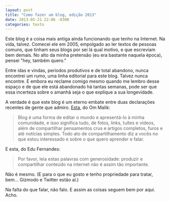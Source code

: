```yaml
---
layout: post
title: "Como fazer um blog, edição 2013"
date: 2013-05-21 22:06 -0300
categories: texto
---
```

Este blog é a coisa mais antiga ainda funcionando que tenho na Internet. Na vida, talvez. Comecei ele em 2005, empolgado ao ler textos de pessoas comuns, que tinham seus blogs por sei lá qual motivo, e que escreviam bem demais. No alto da minha pretensão (eu era bastante naquela época), pensei "hey, também quero."

Entre idas e vindas, períodos produtivos e de total abandono, nunca encontrei um rumo, uma linha editorial para este blog. Talvez nunca encontre. E embora eu reclame comigo mesmo quando me lembro desse espaço e de que ele está abandonado há tantas semanas, pode ser que essa incerteza sobre o amanhã seja o que explique a sua longevidade.

A verdade é que este blog é um eterno embate entre duas declarações recentes de gente que admiro. [Esta](http://gigaom.com/2013/05/10/how-the-new-york-times-can-fight-buzzfeed-reinvent-its-future/), do Om Malik:

> Blog é uma forma de editar o mundo e apresentá-lo à minha comunidade, e isso significa tudo, de fotos, links, tuítes e vídeos, além de compartilhar pensamentos crus e artigos completos, furos e até notícias simples. Todo ato de compartilhamento diz a vocês no que estou interessado e sobre o que quero aprender e falar.

E esta, do Edu Fernandes:

> Por favor, leia estas palavras com generosidade: produzir e compartilhar conteúdo na internet não é assim tão importante.

Não é mesmo. (E para o que eu gosto e tenho propriedade para tratar, bem… Gizmodo e Twitter estão aí.)

Na falta do que falar, não falo. E assim as coisas seguem bem por aqui. Acho.
